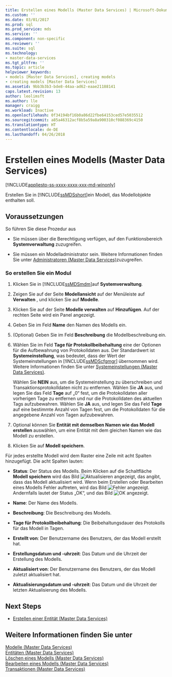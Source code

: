 ```yaml
---
title: Erstellen eines Modells (Master Data Services) | Microsoft-Dokumentation
ms.custom: ''
ms.date: 03/01/2017
ms.prod: sql
ms.prod_service: mds
ms.service: ''
ms.component: non-specific
ms.reviewer: ''
ms.suite: sql
ms.technology:
- master-data-services
ms.tgt_pltfrm: ''
ms.topic: article
helpviewer_keywords:
- models [Master Data Services], creating models
- creating models [Master Data Services]
ms.assetid: 9bb3b3b3-bde8-44aa-ad62-eaae21188141
caps.latest.revision: 13
author: leolimsft
ms.author: lle
manager: craigg
ms.workload: Inactive
ms.openlocfilehash: 0f34194bf16b0a86d22fbe64153ced57e5035512
ms.sourcegitcommit: a85a46312acf8b5a59a8a900310cf088369c4150
ms.translationtype: HT
ms.contentlocale: de-DE
ms.lasthandoff: 04/26/2018
---
```

# <a name="create-a-model-master-data-services"></a>Erstellen eines Modells (Master Data Services)

[!INCLUDE[appliesto-ss-xxxx-xxxx-xxx-md-winonly](../includes/appliesto-ss-xxxx-xxxx-xxx-md-winonly.md)]

  Erstellen Sie in [!INCLUDE[ssMDSshort](../includes/ssmdsshort-md.md)]ein Modell, das Modellobjekte enthalten soll.  
  
## <a name="prerequisites"></a>Voraussetzungen  
 So führen Sie diese Prozedur aus  
  
-   Sie müssen über die Berechtigung verfügen, auf den Funktionsbereich **Systemverwaltung** zuzugreifen.  
  
-   Sie müssen ein Modelladministrator sein. Weitere Informationen finden Sie unter [Administratoren &#40;Master Data Services&#41;](../master-data-services/administrators-master-data-services.md)zuzugreifen.  
  
### <a name="to-create-a-model"></a>So erstellen Sie ein Modul  
  
1.  Klicken Sie in [!INCLUDE[ssMDSmdm](../includes/ssmdsmdm-md.md)]auf **Systemverwaltung**.  
  
2.  Zeigen Sie auf der Seite **Modellansicht** auf der Menüleiste auf **Verwalten** , und klicken Sie auf **Modelle**.  
  
3.  Klicken Sie auf der Seite **Modelle verwalten** auf **Hinzufügen**. Auf der rechten Seite wird ein Panel angezeigt.  
  
4.  Geben Sie im Feld **Name** den Namen des Modells ein.  
  
5.  (Optional) Geben Sie im Feld **Beschreibung** die Modellbeschreibung ein.  
  
6.  Wählen Sie im Feld **Tage für Protokollbeibehaltung** eine der Optionen für die Aufbewahrung von Protokolldaten aus. Der Standardwert ist **Systemeinstellung**, was bedeutet, dass der Wert der Systemeinstellungen in [!INCLUDE[ssMDScfgmgr](../includes/ssmdscfgmgr-md.md)] übernommen wird. Weitere Informationen finden Sie unter [Systemeinstellungen &#40;Master Data Services&#41;](../master-data-services/system-settings-master-data-services.md).  
  
     Wählen Sie **NEIN** aus, um die Systemeinstellung zu überschreiben und Transaktionsprotokolldaten nicht zu entfernen. Wählen Sie **JA** aus, und legen Sie das Feld **Tage** auf „0“ fest, um die Protokolldaten aller vorherigen Tage zu entfernen und nur die Protokolldaten des aktuellen Tags aufzubewahren. Wählen Sie **JA** aus, und legen Sie das Feld **Tage** auf eine bestimmte Anzahl von Tagen fest, um die Protokolldaten für die angegebene Anzahl von Tagen aufzubewahren.  
  
7.  Optional können Sie **Entität mit demselben Namen wie das Modell erstellen** auswählen, um eine Entität mit dem gleichen Namen wie das Modell zu erstellen.  
  
8.  Klicken Sie auf **Modell speichern**.  
  
 Für jedes erstellte Modell wird dem Raster eine Zeile mit acht Spalten hinzugefügt. Die acht Spalten lauten:  
  
-   **Status**: Der Status des Modells. Beim Klicken auf die Schaltfläche **Modell speichern** wird das Bild ![Aktualisieren](../master-data-services/media/mds-model-status-updating.png "Updating") angezeigt, das angibt, dass das Modell aktualisiert wird. Wenn beim Erstellen oder Bearbeiten eines Modells Fehler auftreten, wird das Bild ![Fehler](../master-data-services/media/mds-model-status-error.png "Error") angezeigt. Andernfalls lautet der Status „OK“, und das Bild ![OK](../master-data-services/media/mds-model-status-ok.png "OK") angezeigt.  
  
-   **Name**: Der Name des Modells.  
  
-   **Beschreibung**: Die Beschreibung des Modells.  
  
-   **Tage für Protokollbeibehaltung**: Die Beibehaltungsdauer des Protokolls für das Modell in Tagen.  
  
-   **Erstellt von**: Der Benutzername des Benutzers, der das Modell erstellt hat.  
  
-   **Erstellungsdatum und -uhrzeit**: Das Datum und die Uhrzeit der Erstellung des Modells.  
  
-   **Aktualisiert von**: Der Benutzername des Benutzers, der das Modell zuletzt aktualisiert hat.  
  
-   **Aktualisierungsdatum und -uhrzeit**: Das Datum und die Uhrzeit der letzten Aktualisierung des Modells.  
  
## <a name="next-steps"></a>Next Steps  
  
-   [Erstellen einer Entität &#40;Master Data Services&#41;](../master-data-services/create-an-entity-master-data-services.md)  
  
## <a name="see-also"></a>Weitere Informationen finden Sie unter  
 [Modelle &#40;Master Data Services&#41;](../master-data-services/models-master-data-services.md)   
 [Entitäten &#40;Master Data Services&#41;](../master-data-services/entities-master-data-services.md)   
 [Löschen eines Modells &#40;Master Data Services&#41;](../master-data-services/delete-a-model-master-data-services.md)   
 [Bearbeiten eines Modells &#40;Master Data Services&#41;](../master-data-services/edit-model-master-data-services.md)   
 [Transaktionen &#40;Master Data Services&#41;](../master-data-services/transactions-master-data-services.md)  
  
  
